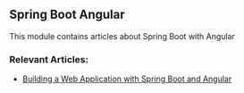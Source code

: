 ## Spring Boot Angular

This module contains articles about Spring Boot with Angular 

### Relevant Articles:
- [Building a Web Application with Spring Boot and Angular](https://www.baeldung.com/spring-boot-angular-web)

